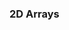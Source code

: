 <!-- # [Link to video.]() -->

### 2D Arrays
<!-- 
In Java, the term **2D array** is used for arrays whose *elements* are 1D arrays. Each inner array represents a row of the 2D array.

The following table can be represented using the 2D array `{{1, 2, 3}, {4, 5, 6}, {7, 8, 9}}`.
<table>
  <tr>
    <td>1</td>
    <td>2</td>
    <td>3</td>
  </tr>
  <tr>
    <td>4</td>
    <td>5</td>
    <td>6</td>
  </tr>
  <tr>
    <td>7</td>
    <td>8</td>
    <td>9</td>
  </tr>
</table>

### Initializing 2D Arrays

To initialize the 2D array above, we can do the following.

```java
int[] row0 = {1, 2, 3};
int[] row1 = {4, 5, 6};
int[] row2 = {7, 8, 9};
int[][] matrix = {row0, row1, row2}; // a matrix is a rectangular table of numbers
```

The notation `[][]` is used for an array of arrays.

### Printing 2D Arrays

We can simulate printing a 2D array by printing its rows individually.

To print the 2D array above, we can do the following.

```java
for (int[] row : matrix) {
  System.out.println(Arrays.toString(row));
}
```

### Searching Through 2D Arrays

We can search through a 2D array by searching each row one at a time.

```java
int secretNumber = 7;
boolean found = false;

for (int[] row : matrix) {
  for (int n : row) {
    if (n == secretNumber) {
      found = true;
      break;
    }
  } if (found) break;
}

System.out.println(found ? "Found it!" : "Did not find it."); // this is a ternary operator
```

The ternary operator on the last line is an alternative to if-else. It takes the form `boolean expression ? what to do if true : what to do if false`. -->
